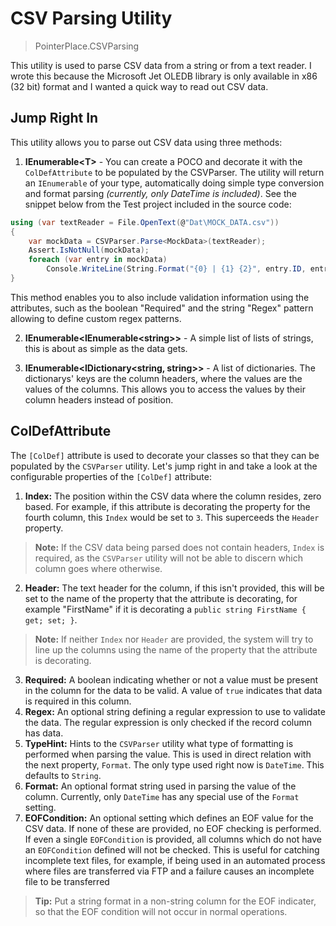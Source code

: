 # CSV Parsing Utility
> PointerPlace.CSVParsing

This utility is used to parse CSV data from a string or from a text reader.  I wrote this because the Microsoft Jet OLEDB library is only available in x86 (32 bit) format and I wanted a quick way to read out CSV data.

## Jump Right In
This utility allows you to parse out CSV data using three methods:

1. **IEnumerable&lt;T&gt;** - You can create a POCO and decorate it with the `ColDefAttribute` to be populated by the CSVParser.  The utility will return an `IEnumerable` of your type, automatically doing simple type conversion and format parsing _(currently, only DateTime is included)_.  See the snippet below from the Test project included in the source code:

```cs
using (var textReader = File.OpenText(@"Dat\MOCK_DATA.csv"))
{
	var mockData = CSVParser.Parse<MockData>(textReader);
	Assert.IsNotNull(mockData);
	foreach (var entry in mockData)
		Console.WriteLine(String.Format("{0} | {1} {2}", entry.ID, entry.FirstName, entry.LastName));
}
```

This method enables you to also include validation information using the attributes, such as the boolean "Required" and the string "Regex" pattern allowing to define custom regex patterns.

2. **IEnumerable&lt;IEnumerable&lt;string&gt;&gt;** - A simple list of lists of strings, this is about as simple as the data gets.

3. **IEnumerable&lt;IDictionary&lt;string, string&gt;&gt;** - A list of dictionaries.  The dictionarys' keys are the column headers, where the values are the values of the columns.  This allows you to access the values by their column headers instead of position.

## ColDefAttribute
The `[ColDef]` attribute is used to decorate your classes so that they can be populated by the `CSVParser` utility.  Let's jump right in and take a look at the configurable properties of the `[ColDef]` attribute:

1. **Index:** The position within the CSV data where the column resides, zero based.  For example, if this attribute is decorating the property for the fourth column, this `Index` would be set to `3`.  This superceeds the `Header` property.  
> **Note:** If the CSV data being parsed does not contain headers, `Index` is required, as the `CSVParser` utility will not be able to discern which column goes where otherwise.

2. **Header:** The text header for the column, if this isn't provided, this will be set to the name of the property that the attribute is decorating, for example "FirstName" if it is decorating a `public string FirstName { get; set; }`.  
> **Note:** If neither `Index` nor `Header` are provided, the system will try to line up the columns using the name of the property that the attribute is decorating.

3. **Required:** A boolean indicating whether or not a value must be present in the column for the data to be valid. A value of `true` indicates that data is required in this column.
4. **Regex:** An optional string defining a regular expression to use to validate the data.  The regular expression is only checked if the record column has data.
5. **TypeHint:** Hints to the `CSVParser` utility what type of formatting is performed when parsing the value.  This is used in direct relation with the next property, `Format`.  The only type used right now is `DateTime`.  This defaults to `String`.
6. **Format:** An optional format string used in parsing the value of the column.  Currently, only `DateTime` has any special use of the `Format` setting.
7. **EOFCondition:** An optional setting which defines an EOF value for the CSV data.  If none of these are provided, no EOF checking is performed.  If even a single `EOFCondition` is provided, all columns which do not have an `EOFCondition` defined will not be checked.  This is useful for catching incomplete text files, for example, if being used in an automated process where files are transferred via FTP and a failure causes an incomplete file to be transferred

> **Tip:** Put a string format in a non-string column for the EOF indicater, so that the EOF condition will not occur in normal operations.
 
